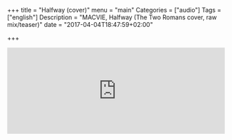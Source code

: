 +++
title = "Halfway (cover)"
menu = "main"
Categories = ["audio"]
Tags = ["english"]
Description = "MACVIE, Halfway (The Two Romans cover, raw mix/teaser)"
date = "2017-04-04T18:47:59+02:00"

+++

<iframe width="100%" height="200" scrolling="no" frameborder="no" src="https://w.soundcloud.com/player/?url=https%3A//api.soundcloud.com/tracks/314785700&amp;auto_play=false&amp;hide_related=false&amp;show_comments=true&amp;show_user=true&amp;show_reposts=false&amp;visual=true"></iframe>
